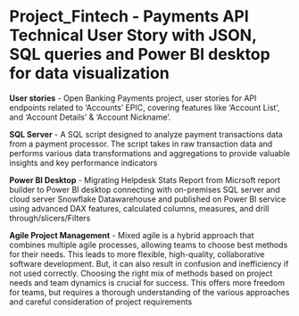 # Project_Fintech - Payments API Technical User Story with JSON, SQL queries and Power BI desktop for data visualization

**User stories** - Open Banking Payments project, user stories for API endpoints related to ‘Accounts’ EPIC, covering features like ‘Account List’, and ‘Account Details’ & ‘Account Nickname’.

**SQL Server** -  A SQL script designed to analyze payment transactions data from a payment processor. The script takes in raw transaction data and performs various data transformations and aggregations to provide valuable insights and key performance indicators

**Power BI Desktop** - Migrating Helpdesk Stats Report from Micrsoft report builder to Power BI desktop connecting with on-premises SQL server and cloud server Snowflake Datawarehouse and published on Power BI service using advanced DAX features, calculated columns, measures, and drill through/slicers/Filters 

**Agile Project Management** - Mixed agile is a hybrid approach that combines multiple agile processes, allowing teams to choose best methods for their needs. This leads to more flexible, high-quality, collaborative software development. But, it can also result in confusion and inefficiency if not used correctly.
Choosing the right mix of methods based on project needs and team dynamics is crucial for success. This offers more freedom for teams, but requires a thorough understanding of the various approaches and careful consideration of project requirements
